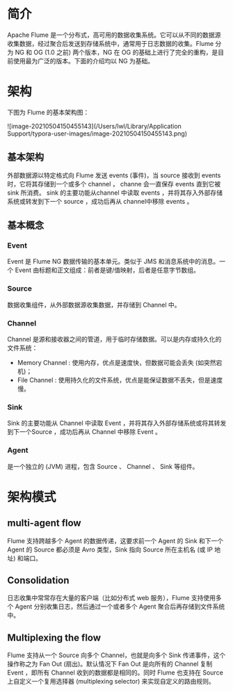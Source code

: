 # 简介

Apache Flume 是一个分布式，高可用的数据收集系统。它可以从不同的数据源收集数据，经过聚合后发送到存储系统中，通常用于日志数据的收集。Flume 分为 NG 和 OG (1.0 之前) 两个版本，NG 在 OG 的基础上进行了完全的重构，是目前使用最为广泛的版本。下面的介绍均以 NG 为基础。

# 架构

下图为 Flume 的基本架构图：

![image-20210504150455143](/Users/lwl/Library/Application Support/typora-user-images/image-20210504150455143.png)

## 基本架构

外部数据源以特定格式向 Flume 发送 events (事件)，当 source 接收到 events 时，它将其存储到一个或多个 channel ， channe 会一直保存 events 直到它被 sink 所消费。 sink 的主要功能从channel 中读取 events ，并将其存入外部存储系统或转发到下一个 source ，成功后再从 channel中移除 events 。

## 基本概念

### Event

Event 是 Flume NG 数据传输的基本单元。类似于 JMS 和消息系统中的消息。一个 Event 由标题和正文组成：前者是键/值映射，后者是任意字节数组。

### Source

数据收集组件，从外部数据源收集数据，并存储到 Channel 中。

### Channel

Channel 是源和接收器之间的管道，用于临时存储数据。可以是内存或持久化的文件系统：

- Memory Channel : 使用内存，优点是速度快，但数据可能会丢失 (如突然宕机)；
- File Channel : 使用持久化的文件系统，优点是能保证数据不丢失，但是速度慢。

### Sink

Sink 的主要功能从 Channel 中读取 Event ，并将其存入外部存储系统或将其转发到下一个Source ，成功后再从 Channel 中移除 Event 。

### Agent

是一个独立的 (JVM) 进程，包含 Source 、 Channel 、 Sink 等组件。

# 架构模式

## multi-agent flow

Flume 支持跨越多个 Agent 的数据传递，这要求前一个 Agent 的 Sink 和下一个 Agent 的 Source 都必须是 Avro 类型，Sink 指向 Source 所在主机名 (或 IP 地址) 和端口。

## Consolidation

日志收集中常常存在大量的客户端（比如分布式 web 服务），Flume 支持使用多个 Agent 分别收集日志，然后通过一个或者多个 Agent 聚合后再存储到文件系统中。

##  Multiplexing the flow

Flume 支持从一个 Source 向多个 Channel，也就是向多个 Sink 传递事件，这个操作称之为 Fan Out (扇出)。默认情况下 Fan Out 是向所有的 Channel 复制 Event ，即所有 Channel 收到的数据都是相同的。同时 Flume 也支持在 Source 上自定义一个复用选择器 (multiplexing selector) 来实现自定义的路由规则。











